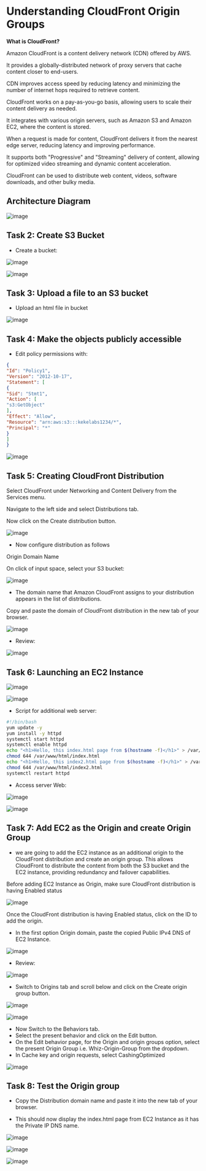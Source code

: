 # Understanding CloudFront Origin Groups

__What is CloudFront?__

Amazon CloudFront is a content delivery network (CDN) offered by AWS.

It provides a globally-distributed network of proxy servers that cache content closer to end-users.

CDN improves access speed by reducing latency and minimizing the number of internet hops required to retrieve content.

CloudFront works on a pay-as-you-go basis, allowing users to scale their content delivery as needed.

It integrates with various origin servers, such as Amazon S3 and Amazon EC2, where the content is stored.

When a request is made for content, CloudFront delivers it from the nearest edge server, reducing latency and improving performance.

It supports both "Progressive" and "Streaming" delivery of content, allowing for optimized video streaming and dynamic content acceleration.

CloudFront can be used to distribute web content, videos, software downloads, and other bulky media.


## Architecture Diagram

![image](https://github.com/Tcarters/Cloud-Security-Journey/assets/71230412/2ee4dbf7-5897-420e-97b4-8915e301b442)


## Task 2: Create S3 Bucket

- Create a bucket:

![image](https://github.com/Tcarters/Cloud-Security-Journey/assets/71230412/50c7fd45-6c28-419c-a4d7-47a7c860e0bd)

![image](https://github.com/Tcarters/Cloud-Security-Journey/assets/71230412/07d7b94c-8a69-41b3-8d5a-65031a03af7b)


## Task 3: Upload a file to an S3 bucket

- Upload an html file in bucket

![image](https://github.com/Tcarters/Cloud-Security-Journey/assets/71230412/c2ea0752-ae36-4c27-ad9e-6d0700d2e71f)


## Task 4: Make the objects publicly accessible

- Edit policy permissions with:

```json
{       
"Id": "Policy1",        
"Version": "2012-10-17",            
"Statement": [          
{           
"Sid": "Stmt1",         
"Action": [         
"s3:GetObject"              
],          
"Effect": "Allow",      
"Resource": "arn:aws:s3:::kekelabs1234/*",           
"Principal": "*"                
}               
]               
}

```

![image](https://github.com/Tcarters/Cloud-Security-Journey/assets/71230412/3327728e-86bd-44e3-b37a-69ce8ebfa07d)


## Task 5: Creating CloudFront Distribution

Select CloudFront under Networking and Content Delivery from the Services menu.

Navigate to the left side and select Distributions tab.

Now click on the Create distribution button.

![image](https://github.com/Tcarters/Cloud-Security-Journey/assets/71230412/de11f473-5838-4d3a-a61d-a00b45b84471)


- Now configure distribution as follows

Origin Domain Name

On click of input space, select your S3 bucket:

![image](https://github.com/Tcarters/Cloud-Security-Journey/assets/71230412/e780abd2-7387-40d0-86d3-4716d8630179)

- The domain name that Amazon CloudFront assigns to your distribution appears in the list of distributions.

Copy and paste the domain of CloudFront distribution in the new tab of your browser.

![image](https://github.com/Tcarters/Cloud-Security-Journey/assets/71230412/ce0b80b2-9661-4313-bb66-e81f2a91fae9)

- Review:

![image](https://github.com/Tcarters/Cloud-Security-Journey/assets/71230412/50f2413d-1af9-4f09-8bb4-1805f84f1eef)



## Task 6: Launching an EC2 Instance

![image](https://github.com/Tcarters/Cloud-Security-Journey/assets/71230412/eec563ac-7412-44d8-9477-be55ff76f5c0)

![image](https://github.com/Tcarters/Cloud-Security-Journey/assets/71230412/7ad02c9c-ebc9-4397-8928-5b2a553d7669)


- Script for additional web server:

```sh
#!/bin/bash
yum update -y           
yum install -y httpd        
systemctl start httpd           
systemctl enable httpd          
echo "<h1>Hello, this index.html page from $(hostname -f)</h1>" > /var/www/html/index.html
chmod 644 /var/www/html/index.html
echo "<h1>Hello, this index2.html page from $(hostname -f)</h1>" > /var/www/html/index2.html
chmod 644 /var/www/html/index2.html
systemctl restart httpd

```

- Access server Web:

![image](https://github.com/Tcarters/Cloud-Security-Journey/assets/71230412/32e699a8-1287-4f59-be5a-2f89d2750f73)

![image](https://github.com/Tcarters/Cloud-Security-Journey/assets/71230412/26c411fe-2b37-43a1-8ded-d6dc9e21bfc3)


## Task 7: Add EC2 as the Origin and create Origin Group

- we are going to add the EC2 instance as an additional origin to the CloudFront distribution and create an origin group. This allows CloudFront to distribute the content from both the S3 bucket and the EC2 instance, providing redundancy and failover capabilities.        

Before adding EC2 Instance as Origin, make sure CloudFront distribution is having Enabled status

![image](https://github.com/Tcarters/Cloud-Security-Journey/assets/71230412/a2d29012-39cd-417a-9dc4-964e6dec92e7)


Once the CloudFront distribution is having Enabled status, click on the ID to add the origin.

- In the first option Origin domain, paste the copied Public IPv4 DNS of EC2 Instance.

![image](https://github.com/Tcarters/Cloud-Security-Journey/assets/71230412/ce41a5f7-ff07-4d8d-b0e4-aadd6af8a26e)

- Review:

![image](https://github.com/Tcarters/Cloud-Security-Journey/assets/71230412/b245022b-2eaa-4af1-8ec7-f98cdd3258a8)

- Switch to Origins tab and scroll below and click on the Create origin group button.

![image](https://github.com/Tcarters/Cloud-Security-Journey/assets/71230412/2a9241f5-2bbf-4139-af8d-a575d0465c5d)


![image](https://github.com/Tcarters/Cloud-Security-Journey/assets/71230412/c51ecfb1-9630-4ffe-a994-d665b6fcd152)

- Now Switch to the Behaviors tab.
- Select the present behavior and click on the Edit button.
- On the Edit behavior page, for the Origin and origin groups option, select the present Origin Group i.e. Whiz-Origin-Group from the dropdown.
- In Cache key and origin requests, select CashingOptimized

![image](https://github.com/Tcarters/Cloud-Security-Journey/assets/71230412/0525bfde-e947-417e-8f5f-66e92ad2d360)


## Task 8: Test the Origin group

- Copy the Distribution domain name and paste it into the new tab of your browser.

- This should now display the index.html page from EC2 Instance as it has the Private IP DNS name.

![image](https://github.com/Tcarters/Cloud-Security-Journey/assets/71230412/ba767abc-bf9e-423d-ab67-e832c73bde43)

![image](https://github.com/Tcarters/Cloud-Security-Journey/assets/71230412/8587e734-20d1-4754-b6b9-04f06886364f)

![image](https://github.com/Tcarters/Cloud-Security-Journey/assets/71230412/b779d49e-d60d-4a92-8e92-bcd4e4152476)

